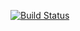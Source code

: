 [![Build Status](https://travis-ci.org/KiddFan/testWOOOW.svg?branch=master)](https://travis-ci.org/KiddFan/testWOOOW)